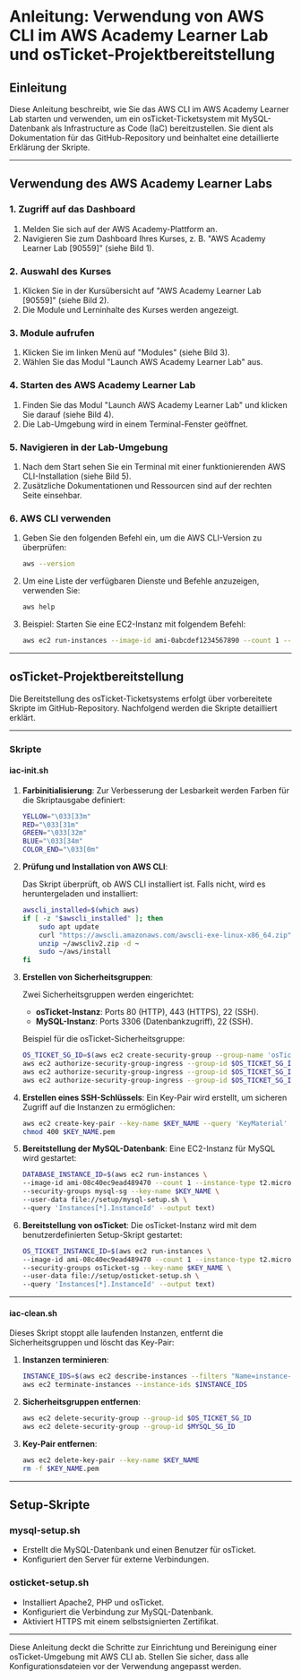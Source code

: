 # Anleitung: Verwendung von AWS CLI im AWS Academy Learner Lab und osTicket-Projektbereitstellung

## Einleitung

Diese Anleitung beschreibt, wie Sie das AWS CLI im AWS Academy Learner Lab starten und verwenden, um ein osTicket-Ticketsystem mit MySQL-Datenbank als Infrastructure as Code (IaC) bereitzustellen. Sie dient als Dokumentation für das GitHub-Repository und beinhaltet eine detaillierte Erklärung der Skripte.

---

## Verwendung des AWS Academy Learner Labs

### 1. Zugriff auf das Dashboard

1. Melden Sie sich auf der AWS Academy-Plattform an.
2. Navigieren Sie zum Dashboard Ihres Kurses, z. B. "AWS Academy Learner Lab [90559]" (siehe Bild 1).

### 2. Auswahl des Kurses

1. Klicken Sie in der Kursübersicht auf "AWS Academy Learner Lab [90559]" (siehe Bild 2).
2. Die Module und Lerninhalte des Kurses werden angezeigt.

### 3. Module aufrufen

1. Klicken Sie im linken Menü auf "Modules" (siehe Bild 3).
2. Wählen Sie das Modul "Launch AWS Academy Learner Lab" aus.

### 4. Starten des AWS Academy Learner Lab

1. Finden Sie das Modul "Launch AWS Academy Learner Lab" und klicken Sie darauf (siehe Bild 4).
2. Die Lab-Umgebung wird in einem Terminal-Fenster geöffnet.

### 5. Navigieren in der Lab-Umgebung

1. Nach dem Start sehen Sie ein Terminal mit einer funktionierenden AWS CLI-Installation (siehe Bild 5).
2. Zusätzliche Dokumentationen und Ressourcen sind auf der rechten Seite einsehbar.

### 6. AWS CLI verwenden

1. Geben Sie den folgenden Befehl ein, um die AWS CLI-Version zu überprüfen:
   ```bash
   aws --version
   ```
2. Um eine Liste der verfügbaren Dienste und Befehle anzuzeigen, verwenden Sie:
   ```bash
   aws help
   ```
3. Beispiel: Starten Sie eine EC2-Instanz mit folgendem Befehl:
   ```bash
   aws ec2 run-instances --image-id ami-0abcdef1234567890 --count 1 --instance-type t2.micro
   ```

---

## osTicket-Projektbereitstellung

Die Bereitstellung des osTicket-Ticketsystems erfolgt über vorbereitete Skripte im GitHub-Repository. Nachfolgend werden die Skripte detailliert erklärt.

---

### Skripte

#### **iac-init.sh**

1. **Farbinitialisierung**:
   Zur Verbesserung der Lesbarkeit werden Farben für die Skriptausgabe definiert:

   ```bash
   YELLOW="\033[33m"
   RED="\033[31m"
   GREEN="\033[32m"
   BLUE="\033[34m"
   COLOR_END="\033[0m"
   ```

2. **Prüfung und Installation von AWS CLI**:

   Das Skript überprüft, ob AWS CLI installiert ist. Falls nicht, wird es heruntergeladen und installiert:

   ```bash
   awscli_installed=$(which aws)
   if [ -z "$awscli_installed" ]; then
       sudo apt update
       curl "https://awscli.amazonaws.com/awscli-exe-linux-x86_64.zip" -o ~/awscliv2.zip
       unzip ~/awscliv2.zip -d ~
       sudo ~/aws/install
   fi
   ```

3. **Erstellen von Sicherheitsgruppen**:

   Zwei Sicherheitsgruppen werden eingerichtet:

   - **osTicket-Instanz**: Ports 80 (HTTP), 443 (HTTPS), 22 (SSH).
   - **MySQL-Instanz**: Ports 3306 (Datenbankzugriff), 22 (SSH).

   Beispiel für die osTicket-Sicherheitsgruppe:

   ```bash
   OS_TICKET_SG_ID=$(aws ec2 create-security-group --group-name 'osTicket-sg' --description "osTicket SG" --query GroupId --output text)
   aws ec2 authorize-security-group-ingress --group-id $OS_TICKET_SG_ID --protocol tcp --port 80 --cidr 0.0.0.0/0
   aws ec2 authorize-security-group-ingress --group-id $OS_TICKET_SG_ID --protocol tcp --port 443 --cidr 0.0.0.0/0
   aws ec2 authorize-security-group-ingress --group-id $OS_TICKET_SG_ID --protocol tcp --port 22 --cidr 0.0.0.0/0
   ```

4. **Erstellen eines SSH-Schlüssels**:
   Ein Key-Pair wird erstellt, um sicheren Zugriff auf die Instanzen zu ermöglichen:

   ```bash
   aws ec2 create-key-pair --key-name $KEY_NAME --query 'KeyMaterial' --output text > $KEY_NAME.pem
   chmod 400 $KEY_NAME.pem
   ```

5. **Bereitstellung der MySQL-Datenbank**:
   Eine EC2-Instanz für MySQL wird gestartet:

   ```bash
   DATABASE_INSTANCE_ID=$(aws ec2 run-instances \
   --image-id ami-08c40ec9ead489470 --count 1 --instance-type t2.micro \
   --security-groups mysql-sg --key-name $KEY_NAME \
   --user-data file://setup/mysql-setup.sh \
   --query 'Instances[*].InstanceId' --output text)
   ```

6. **Bereitstellung von osTicket**:
   Die osTicket-Instanz wird mit dem benutzerdefinierten Setup-Skript gestartet:

   ```bash
   OS_TICKET_INSTANCE_ID=$(aws ec2 run-instances \
   --image-id ami-08c40ec9ead489470 --count 1 --instance-type t2.micro \
   --security-groups osTicket-sg --key-name $KEY_NAME \
   --user-data file://setup/osticket-setup.sh \
   --query 'Instances[*].InstanceId' --output text)
   ```

---

#### **iac-clean.sh**

Dieses Skript stoppt alle laufenden Instanzen, entfernt die Sicherheitsgruppen und löscht das Key-Pair:

1. **Instanzen terminieren**:

   ```bash
   INSTANCE_IDS=$(aws ec2 describe-instances --filters "Name=instance-state-name,Values=running" --query "Reservations[*].Instances[*].InstanceId" --output text)
   aws ec2 terminate-instances --instance-ids $INSTANCE_IDS
   ```

2. **Sicherheitsgruppen entfernen**:

   ```bash
   aws ec2 delete-security-group --group-id $OS_TICKET_SG_ID
   aws ec2 delete-security-group --group-id $MYSQL_SG_ID
   ```

3. **Key-Pair entfernen**:

   ```bash
   aws ec2 delete-key-pair --key-name $KEY_NAME
   rm -f $KEY_NAME.pem
   ```

---

## Setup-Skripte

### **mysql-setup.sh**

- Erstellt die MySQL-Datenbank und einen Benutzer für osTicket.
- Konfiguriert den Server für externe Verbindungen.

### **osticket-setup.sh**

- Installiert Apache2, PHP und osTicket.
- Konfiguriert die Verbindung zur MySQL-Datenbank.
- Aktiviert HTTPS mit einem selbstsignierten Zertifikat.

---

Diese Anleitung deckt die Schritte zur Einrichtung und Bereinigung einer osTicket-Umgebung mit AWS CLI ab. Stellen Sie sicher, dass alle Konfigurationsdateien vor der Verwendung angepasst werden.

